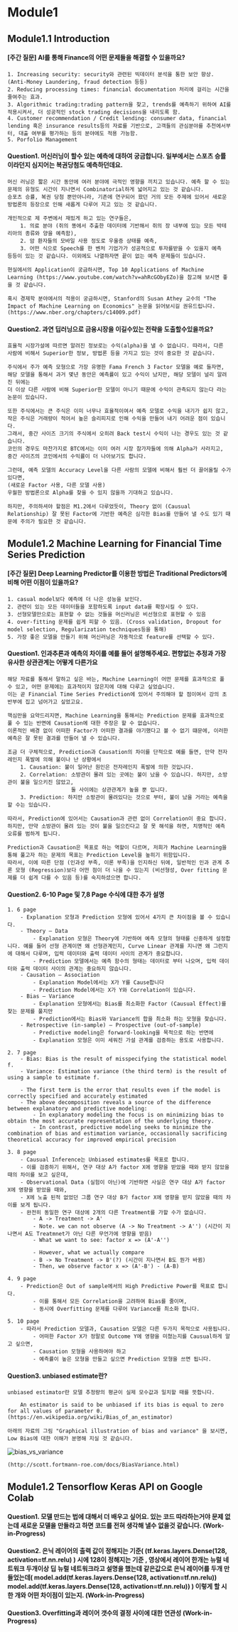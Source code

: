 # Module1
## Module1.1 Introduction
#### [주간 질문] AI를 통해 Finance의 어떤 문제들을 해결할 수 있을까요? 

    1. Increasing security: security와 관련된 빅데이터 분석을 통한 보안 향상. (Anti-Money Laundering, fraud detection 등등)
    2. Reducing processing times: financial documentation 처리에 걸리는 시간을 줄여주는 효과.
    3. Algorithmic trading:trading pattern을 찾고, trends를 예측하기 위하여 AI를 적용시켜서, 더 성공적인 stock trading decisions을 내리도록 함.
    4. Customer recommendation / Credit lending: consumer data, financial lending 혹은 insurance results등의 자료를 기반으로, 고객들의 관심분야를 추천에서부터, 대출 여부를 평가하는 등의 분야에도 적용 가능함.
    5. Porfolio Management

#### Question1. 머신러닝이 할수 있는 예측에 대하여 궁금합니다. 일부에서는 스포츠 승률이라던지 심지어는 복권당첨도 예측하던데요.

    머신 러닝은 짧은 시간 동안에 여러 분야에 극적인 영향을 끼치고 있습니다. 예측 할 수 있는 문제의 유형도 시간이 지나면서 Combinatorial하게 넓어지고 있는 것 같습니다. 
    승포츠 승률, 복권 당첨 뿐만아니라, 기존에 연구되어 왔던 거의 모든 주제에 있어서 새로운 방법론의 등장으로 인해 새롭게 다루어 지고 있는 것 같습니다.

    개인적으로 제 주변에서 재밌게 하고 있는 연구들은, 
        1. 의료 분야 (쥐의 똥에서 추출한 데이터에 기반해서 쥐의 장 내부에 있는 모든 박테리아의 종류와 양을 예측함), 
        2. 암 환자들의 모바일 사용 정도로 우울증 상태를 예측, 
        3. 어떤 식으로 Speech를 한 벤처 기업가가 성공적으로 투자를받을 수 있을지 예측 
    등등이 있는 것 같습니다. 이외에도 나열하자면 끝이 없는 예측 문제들이 있습니다.

    현실에서의 Application이 궁금하시면, Top 10 Applications of Machine Learning (https://www.youtube.com/watch?v=ahRcGObyEZo)을 참고해 보시면 좋을 것 같습니다.

    혹시 경제학 분야에서의 적용이 궁금하시면, Stanford의 Susan Athey 교수의 "The Impact of Machine Learning on Economics" 논문을 읽어보시길 권유드립니다. (https://www.nber.org/chapters/c14009.pdf)
    
#### Question2. 과연 딥러닝으로 금융시장을 이길수있는 전략을 도출할수있을까요?

    효율적 시장가설에 따르면 알려진 정보로는 수익(alpha)을 낼 수 없습니다. 따라서, 다른 사람에 비해서 Superior한 정보, 방법론 등을 가지고 있는 것이 중요한 것 같습니다. 

    주식에서 주가 예측 모형으로 가장 유명한 Fama French 3 Factor 모델을 예로 들자면,
    해당 모델을 통해서 과거 몇년 동안은 예측률이 있고 수익이 났지만, 해당 모델이 널리 알려진 뒤에는 
    더 이상 다른 사람에 비해 Superior한 모델이 아니기 때문에 수익이 관측되지 않는다 라는 논문이 있습니다.
    
    또한 주식에서는 큰 주식은 이미 너무나 효율적이여서 예측 모델로 수익을 내기가 쉽지 않고, 
    작은 주식은 거래량이 적어서 높은 슬리피지로 인해 수익을 만들어 내기 어려운 점이 있습니다. 
    그래서, 중간 사이즈 크기의 주식에서 오히려 Back test시 수익이 나는 경우도 있는 것 같습니다. 
    코인의 경우도 마찬가지로 BTC에서는 이미 여러 시장 참가자들에 의해 Alpha가 사라지고,
    중간 사이즈의 코인에서의 수익률이 더 나아보기도 합니다. 

    그런데, 예측 모델의 Accuracy Level을 다른 사람의 모델에 비해서 훨씬 더 끌어올릴 수가 있다면, 
    (새로운 Factor 사용, 다른 모델 사용)
    우월한 방법론으로 Alpha를 찾을 수 있지 않을까 기대하고 있습니다.

    하지만, 주의하셔야 할점은 M1.2에서 다루었듯이, Theory 없이 (Causual Relationship) 잘 못된 Factor에 기반한 예측은 심각한 Bias를 만들어 낼 수도 있기 때문에 주의가 필요한 것 같습니다.
    
## Module1.2 Machine Learning for Financial Time Series Prediction
#### [주간 질문] Deep Learning Predictor를 이용한 방법은 Traditional Predictors에 비해 어떤 이점이 있을까요?

    1. casual model보다 예측에 더 나은 성능을 보인다. 
    2. 관련이 있는 모든 데이터들을 포함하도록 input data를 확장시킬 수 있다. 
    3. 선형모델만으로는 표현할 수 없는 것들을 머신러닝은 비선형으로 표현할 수 있음 
    4. over-fitting 문제를 쉽게 피할 수 있음. (Cross validation, Dropout for model selection, Regularization techniques등을 통해)
    5. 가장 좋은 모델을 만들기 위해 머신러닝은 자동적으로 feature를 선택할 수 있다.

#### Question1. 인과추론과 예측의 차이를 예를 들어 설명해주세요. 편향없는 추정과 가장 유사한 상관관계는 어떻게 다른가요

    해당 자료를 통해서 말하고 싶은 바는, Machine Learning이 어떤 문제를 효과적으로 풀 수 있고, 어떤 문제에는 효과적이지 않은지에 대해 다루고 싶었습니다. 
    이는 곧 Financial Time Series Prediction에 있어서 주의해야 할 점이여서 강의 초반부에 집고 넘어가고 싶었고요.

    핵심만을 요약드리지면, Machine Learning을 통해서는 Prediction 문제를 효과적으로 풀 수 있는 반면에 Causation에 대한 주장은 할 수 없습니다. 
    이론적인 배경 없이 어떠한 Factor가 어떠한 결과를 야기했다고 볼 수 없기 떄문에, 이러한 예측은 잘 못된 결과를 만들어 낼 수 있습니다.

    조금 더 구체적으로, Prediction과 Causation의 차이를 단적으로 예를 들면, 만약 전자레인지 폭발에 의해 불이나 난 상황에서 
        1. Causation: 불이 일어난 원인은 전자레인지 폭발에 의한 것입니다. 
        2. Correlation: 소방관이 몰려 있는 곳에는 불이 났을 수 있습니다. 하지만, 소방관이 불을 일으키진 않았고, 
                        둘 사이에는 상관관계가 높을 뿐 입니다. 
        3. Prediction: 하지만 소방관이 몰려있다는 것으로 부터, 불이 났을 거라는 예측을 할 수는 있습니다.

    따라서, Prediction에 있어서는 Causation과 관련 없이 Correlation이 중요 합니다. 
    하지만, 만약 소방관이 몰려 있는 것이 불을 일으킨다고 잘 못 해석을 하면, 치명적인 예측 오류를 범하게 됩니다. 

    Prediction과 Causation은 목표로 하는 역할이 다르며, 저희가 Machine Learning을 통해 풀고자 하는 문제의 목표는 Prediction Level을 높히기 위함입니다. 
    따라서, 이에 따른 단점 (인과성 부족, 이론 부족)을 인지하신 뒤에, 일반적인 인과 관계 추론 모형 (Regression)보다 어떤 점이 더 나을 수 있는지 (비선형성, Over fitting 문제를 더 쉽게 다를 수 있음 등)를 숙지하셨으면 합니다.

#### Question2. 6-10 Page 및 7,8 Page 수식에 대한 추가 설명

    1. 6 page
        - Explanation 모형과 Prediction 모형에 있어서 4가지 큰 차이점을 볼 수 있습니다.
        - Theory – Data
            - Explanation 모형은 Theory에 기반하여 예측 모형의 형태를 신중하게 설정합니다. 예를 들어 선형 관계이면 왜 선형관계인지, Curve Linear 관계를 지니면 왜 그런지에 대해서 다루며, 입력 데이터와 출력 데이터 사이의 관계가 중요합니다.
            - Prediction 모델에서는 예측 함수의 형태는 데이터로 부터 나오며, 입력 데이터와 출력 데이터 사이의 관계는 중요하지 않습니다.
        - Causation – Association
            - Explanation Model에서는 X가 Y를 Cause합니다
            - Prediction Model에서는 X가 Y와 Correlation이 있습니다.
        - Bias – Variance
            - Explanation 모형에서는 Bias를 최소화한 Factor (Causual Effect)를 찾는 문제를 풀지만
            - Prediction에서는 Bias와 Variance의 합을 최소화 하는 모형을 찾습니다.
        - Retrospective (in-sample) – Prospective (out-of-sample)
            - Predictive modeling은 forward-looking을 목적으로 하는 반면에
            - Explanation 모형은 이미 세워진 가설 관계를 검증하는 용도로 사용합니다.

    2. 7 page
        - Bias: Bias is the result of misspecifying the statistical model f.
        - Variance: Estimation variance (the third term) is the result of using a sample to estimate f.

        - The first term is the error that results even if the model is correctly specified and accurately estimated
        - The above decomposition reveals a source of the difference between explanatory and predictive modeling:
            - In explanatory modeling the focus is on minimizing bias to obtain the most accurate representation of the underlying theory. 
            - In contrast, predictive modeling seeks to minimize the combination of bias and estimation variance, occasionally sacrificing theoretical accuracy for improved empirical precision

    3. 8 page
        - Causual Inference는 Unbiased estimates를 목표로 합니다.
        - 이를 검증하기 위해서, 연구 대상 A가 factor X에 영향을 받았을 때와 받지 않았을 때의 차이를 보고 싶은데,
        - Observational Data (실험이 아닌)에 기반하면 사실은 연구 대상 A가 factor X에 영향을 받았을 때와,
        - X에 노출 된적 없었던 그룹 연구 대상 B가 factor X에 영향을 받지 않았을 때의 차이를 보게 됩니다.
        - 완전히 동일한 연구 대상에 2개의 다른 Treatment를 가할 수가 없습니다.
            - A -> Treatment -> A'
            - Note. we can not observe (A -> No Treatment -> A'') (시간이 지나면서 A도 Treatmnet가 아닌 다른 무언가에 영향을 받음)            
            - What we want to see: factor x => (A'-A'')

            - However, what we actually compare
            - B -> No Treatment -> B'(?) (시간이 지나면서 B도 뭔가 바뀜)
            - Then, we observe factor x => (A'-B') - (A-B)

    4. 9 page
        - Prediction은 Out of sample에서의 High Predictive Power를 목표로 합니다.
            - 이를 통해서 모든 Correlation을 고려하여 Bias를 줄이며,
            - 동시에 Overfitting 문제를 다루어 Variance를 최소화 합니다.

    5. 10 page
        - 따라서 Prediction 모델과, Causation 모델은 다른 두가지 목적으로 사용됩니다.
            - 어떠한 Factor X가 정말로 Outcome Y에 영향을 미쳤는지를 Causual하게 알고 싶으면,
            - Causation 모형을 사용하여야 하고
            - 예측률이 높은 모형을 만들고 싶으면 Prediction 모형을 쓰면 됩니다.

#### Question3. unbiased estimate란?
    
    unbiased estimator란 모델 추정량의 평균이 실제 모수값과 일치할 때를 뜻합니다.

        An estimator is said to be unbiased if its bias is equal to zero for all values of parameter θ. (https://en.wikipedia.org/wiki/Bias_of_an_estimator)
    
    아래의 자료의 그림 "Graphical illustration of bias and variance" 을 보시면, Low Bias에 대한 이해가 분명해 지실 것 같습니다.
    
![bias_vs_variance](bias_vs_variance.png)

    (http://scott.fortmann-roe.com/docs/BiasVariance.html)


## Module1.2 Tensorflow Keras API on Google Colab
#### Question1. 모델 만드는 법에 대해서 더 배우고 싶어요. 있는 코드 따라하는거야 문제 없는데 새로운 모델을 만들라고 하면 코드를 전혀 생각해 낼수 없을것 같습니다. (Work-in-Progress)

#### Question2. 은닉 레이어의 출력 값이 정해지는 기준( (tf.keras.layers.Dense(128, activation=tf.nn.relu) ) 시에 128이 정해지는 기준  ,  영상에서 레이어 한개는 뉴럴 네트워크 두개이상 딥 뉴럴 네트워크라고 설명을 했는데 같은값으로 은닉 레이어를 두개 만들었는데( model.add(tf.keras.layers.Dense(128, activation=tf.nn.relu))  model.add(tf.keras.layers.Dense(128, activation=tf.nn.relu)) ) 이렇게 할 시 한 개와 어떤 차이점이 있는지. (Work-in-Progress)


#### Question3. Overfitting과 레이어 갯수의 결정 사이에 대한 연관성 (Work-in-Progress)
